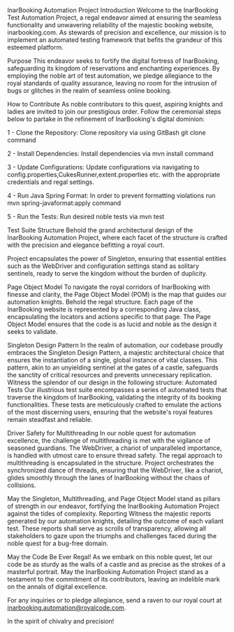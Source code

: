 InarBooking Automation Project
Introduction
Welcome to the InarBooking Test Automation Project, a regal endeavor aimed at ensuring the seamless functionality and unwavering reliability of the majestic booking website, inarbooking.com. As stewards of precision and excellence, our mission is to implement an automated testing framework that befits the grandeur of this esteemed platform.

Purpose
This endeavor seeks to fortify the digital fortress of InarBooking, safeguarding its kingdom of reservations and enchanting experiences. By employing the noble art of test automation, we pledge allegiance to the royal standards of quality assurance, leaving no room for the intrusion of bugs or glitches in the realm of seamless online booking.

How to Contribute
As noble contributors to this quest, aspiring knights and ladies are invited to join our prestigious order. Follow the ceremonial steps below to partake in the refinement of InarBooking's digital dominion:

1 - Clone the Repository:
Clone repository via using GitBash git clone command

2 - Install Dependencies:
Install dependencies via mvn install command

3 - Update Configurations:
Update configurations via navigating to config.properties,CukesRunner,extent.properties etc. with the appropriate credentials and regal settings.

4 - Run Java Spring Format:
In order to prevent formatting violations run mvn spring-javaformat:apply command

5 - Run the Tests:
Run desired noble tests via mvn test

Test Suite Structure
Behold the grand architectural design of the InarBooking Automation Project, where each facet of the structure is crafted with the precision and elegance befitting a royal court.

Project encapsulates the power of Singleton, ensuring that essential entities such as the WebDriver and configuration settings stand as solitary sentinels, ready to serve the kingdom without the burden of duplicity.

Page Object Model
To navigate the royal corridors of InarBooking with finesse and clarity, the Page Object Model (POM) is the map that guides our automation knights. Behold the regal structure. Each page of the InarBooking website is represented by a corresponding Java class, encapsulating the locators and actions specific to that page. The Page Object Model ensures that the code is as lucid and noble as the design it seeks to validate.

Singleton Design Pattern
In the realm of automation, our codebase proudly embraces the Singleton Design Pattern, a majestic architectural choice that ensures the instantiation of a single, global instance of vital classes. This pattern, akin to an unyielding sentinel at the gates of a castle, safeguards the sanctity of critical resources and prevents unnecessary replication. Witness the splendor of our design in the following structure: Automated Tests Our illustrious test suite encompasses a series of automated tests that traverse the kingdom of InarBooking, validating the integrity of its booking functionalities. These tests are meticulously crafted to emulate the actions of the most discerning users, ensuring that the website's royal features remain steadfast and reliable.

Driver Safety for Multithreading
In our noble quest for automation excellence, the challenge of multithreading is met with the vigilance of seasoned guardians. The WebDriver, a chariot of unparalleled importance, is handled with utmost care to ensure thread safety. The regal approach to multithreading is encapsulated in the structure. Project orchestrates the synchronized dance of threads, ensuring that the WebDriver, like a chariot, glides smoothly through the lanes of InarBooking without the chaos of collisions.

May the Singleton, Multithreading, and Page Object Model stand as pillars of strength in our endeavor, fortifying the InarBooking Automation Project against the tides of complexity.
Reporting
Witness the majestic reports generated by our automation knights, detailing the outcome of each valiant test. These reports shall serve as scrolls of transparency, allowing all stakeholders to gaze upon the triumphs and challenges faced during the noble quest for a bug-free domain.

May the Code Be Ever Regal!
As we embark on this noble quest, let our code be as sturdy as the walls of a castle and as precise as the strokes of a masterful portrait. May the InarBooking Automation Project stand as a testament to the commitment of its contributors, leaving an indelible mark on the annals of digital excellence.

For any inquiries or to pledge allegiance, send a raven to our royal court at inarbooking.automation@royalcode.com.

In the spirit of chivalry and precision!